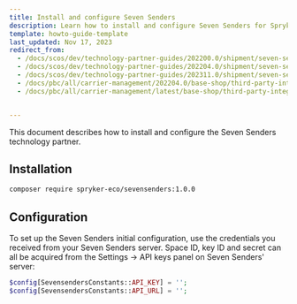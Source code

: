 ```yaml
---
title: Install and configure Seven Senders
description: Learn how to install and configure Seven Senders for Spryker Cloud Commerce OS to enhance shipping capabilities and integrate with third-party logistics services.
template: howto-guide-template
last_updated: Nov 17, 2023
redirect_from:
  - /docs/scos/dev/technology-partner-guides/202200.0/shipment/seven-senders/installing-and-configuring-seven-senders.html
  - /docs/scos/dev/technology-partner-guides/202204.0/shipment/seven-senders/installing-and-configuring-seven-senders.html
  - /docs/scos/dev/technology-partner-guides/202311.0/shipment/seven-senders/installing-and-configuring-seven-senders.html
  - /docs/pbc/all/carrier-management/202204.0/base-shop/third-party-integrations/seven-senders/install-and-configure-seven-senders.html
  - /docs/pbc/all/carrier-management/latest/base-shop/third-party-integrations/seven-senders/install-and-configure-seven-senders.html


---
```


This document describes how to install and configure the Seven Senders technology partner.

## Installation

```bash
composer require spryker-eco/sevensenders:1.0.0
```

## Configuration

To set up the Seven Senders initial configuration, use the credentials you received from your Seven Senders server. Space ID, key ID and secret can all be acquired from the Settings → API keys panel on Seven Senders' server:

```php
$config[SevensendersConstants::API_KEY] = '';
$config[SevensendersConstants::API_URL] = '';
```
